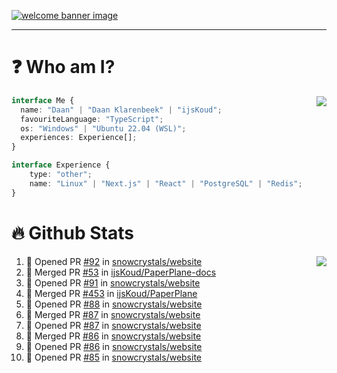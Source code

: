 <h1 align="center" style="display:none;"></h1>

<a href="https://ijskoud.dev/"><img src="https://cdn.ijskoud.dev/files/IIcds5oPKl.png" alt="welcome banner image" /></a>

---

# ❓ Who am I?

<img align="right" src="http://gh-stats.ijskoud.dev/api/top-langs?username=ijsKoud&cache_seconds=1800&layout=compact&hide_border=true&hide_rank=true&show_icons=true&theme=dark&title_color=ffffff&hide_border=true&locale=en" />

```typescript
interface Me {
  name: "Daan" | "Daan Klarenbeek" | "ijsKoud";
  favouriteLanguage: "TypeScript";
  os: "Windows" | "Ubuntu 22.04 (WSL)";
  experiences: Experience[];
}

interface Experience {
    type: "other";
    name: "Linux" | "Next.js" | "React" | "PostgreSQL" | "Redis";
}
```

# 🔥 Github Stats

<img align="right" src="http://gh-stats.ijskoud.dev/api? username=ijsKoud&cache_seconds=1800&hide_border=true&hide_rank=true&show_icons=true&theme=dark&title_color=ffffff&hide_border=true&locale=en">

<!--START_SECTION:activity-->
1. 💪 Opened PR [#92](https://github.com/snowcrystals/website/pull/92) in [snowcrystals/website](https://github.com/snowcrystals/website)
2. 🎉 Merged PR [#53](https://github.com/ijsKoud/PaperPlane-docs/pull/53) in [ijsKoud/PaperPlane-docs](https://github.com/ijsKoud/PaperPlane-docs)
3. 💪 Opened PR [#91](https://github.com/snowcrystals/website/pull/91) in [snowcrystals/website](https://github.com/snowcrystals/website)
4. 🎉 Merged PR [#453](https://github.com/ijsKoud/PaperPlane/pull/453) in [ijsKoud/PaperPlane](https://github.com/ijsKoud/PaperPlane)
5. 💪 Opened PR [#88](https://github.com/snowcrystals/website/pull/88) in [snowcrystals/website](https://github.com/snowcrystals/website)
6. 🎉 Merged PR [#87](https://github.com/snowcrystals/website/pull/87) in [snowcrystals/website](https://github.com/snowcrystals/website)
7. 💪 Opened PR [#87](https://github.com/snowcrystals/website/pull/87) in [snowcrystals/website](https://github.com/snowcrystals/website)
8. 🎉 Merged PR [#86](https://github.com/snowcrystals/website/pull/86) in [snowcrystals/website](https://github.com/snowcrystals/website)
9. 💪 Opened PR [#86](https://github.com/snowcrystals/website/pull/86) in [snowcrystals/website](https://github.com/snowcrystals/website)
10. 💪 Opened PR [#85](https://github.com/snowcrystals/website/pull/85) in [snowcrystals/website](https://github.com/snowcrystals/website)
<!--END_SECTION:activity-->

<h1 align="center" style="display:none;"></h1>
